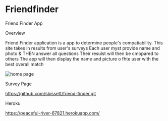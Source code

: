 # Friendfinder
Friend Finder App 

Overview

Friend Finder application is a app to determine people's compatiability.  This site takes in results from user's surveys
Each user myst provide name and photo & THEN answer all questions
Their resulst will then be cmopared to others
The app will then display the name and picture o fhte user with the best overall match

![home page](https://github.com/sbissett/friend-finder/app/public/assets/images/FriendfinderHome.jpg)


Survey Page

https://github.com/sbissett/friend-finder.git


Heroku

https://peaceful-river-67821.herokuapp.com/






